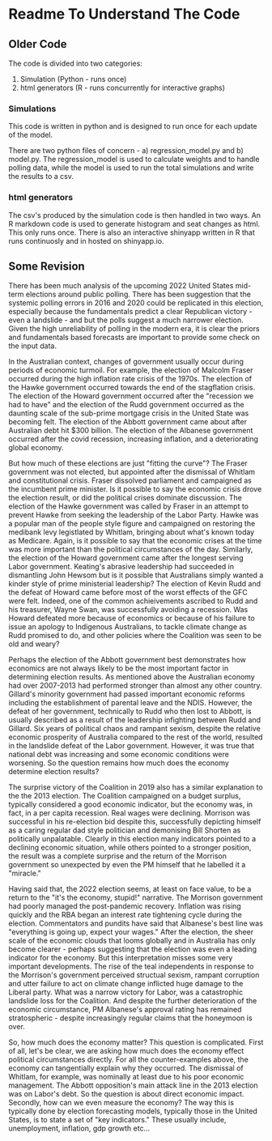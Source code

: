 # Readme To Understand The Code

## Older Code
The code is divided into two categories:

1. Simulation (Python - runs once)
2. html generators (R - runs concurrently for interactive graphs)

### Simulations
This code is written in python and is designed to run once for each update of the model.

There are two python files of concern - a) regression_model.py and b) model.py. The regression_model is used to calculate weights and to handle polling data, while the model is used to run the total simulations and write the results to a csv.

### html generators
The csv's produced by the simulation code is then handled in two ways. An R markdown code is used to generate histogram and seat changes as html. This only runs once. There is also an interactive shinyapp written in R that runs continuosly and in hosted on shinyapp.io.

## Some Revision
There has been much analysis of the upcoming 2022 United States mid-term elections around public polling. There has been suggestion that the systemic polling errors in 2016 and 2020 could be replicated in this election, especially because the fundamentals predict a clear Republican victory - even a landslide - and but the polls suggest a much narrower election. Given the high unreliability of polling in the modern era, it is clear the priors and fundamentals based forecasts are important to provide some check on the input data.

In the Australian context, changes of government usually occur during periods of economic turmoil. For example, the election of Malcolm Fraser occurred during the high inflation rate crisis of the 1970s. The election of the Hawke government occurred towards the end of the stagflation crisis. The election of the Howard government occurred after the "recession we had to have" and the election of the Rudd government occurred as the daunting scale of the sub-prime mortgage crisis in the United State was becoming felt. The election of the Abbott government came about after Australian debt hit $300 billion. The election of the Albanese government occurred after the covid recession, increasing inflation, and a deteriorating global economy.

But how much of these elections are just "fitting the curve"? The Fraser government was not elected, but appointed after the dismissal of Whitlam and constitutional crisis. Fraser dissolved parliament and campaigned as the incumbent prime minister. Is it possible to say the economic crisis drove the election result, or did the political crises dominate discussion. The election of the Hawke government was called by Fraser in an attempt to prevent Hawke from seeking the leadership of the Labor Party. Hawke was a popular man of the people style figure and campaigned on restoring the medibank levy legistlated by Whitlam, bringing about what's known today as Medicare. Again, is it possible to say that the economic crises at the time was more important than the political circumstances of the day. Similarly, the election of the Howard government came after the longest serving Labor government. Keating's abrasive leadership had succeeded in dismantling John Hewsom but is it possible that Australians simply wanted a kinder style of prime ministerial leadership? The election of Kevin Rudd and the defeat of Howard came before most of the worst effects of the GFC were felt. Indeed, one of the common achieivements ascribed to Rudd and his treasurer, Wayne Swan, was successfully avoiding a recession. Was Howard defeated more because of economics or because of his failure to issue an apology to Indigenous Australians, to tackle climate change as Rudd promised to do, and other policies where the Coalition was seen to be old and weary?

Perhaps the election of the Abbott government best demonstrates how economics are not always likely to be the most important factor in determining election results. As mentioned above the Australian economy had over 2007-2013 had performed stronger than almost any other country. Gillard's minority government had passed important economic reforms including the establishment of parental leave and the NDIS. However, the defeat of her government, technically to Rudd who then lost to Abbott, is usually described as a result of the leadership infighting between Rudd and Gillard. Six years of political chaos and rampant sexism, despite the relative economic prosperity of Australia compared to the rest of the world, resulted in the landslide defeat of the Labor government. However, it was true that national debt was increasing and some economic conditions were worsening. So the question remains how much does the economy determine election results?

The surprise victory of the Coalition in 2019 also has a similar explanation to the the 2013 election. The Coalition campaigned on a budget surplus, typically considered a good economic indicator, but the economy was, in fact, in a per capita recession. Real wages were declining. Morrison was successful in his re-election bid despite this, successfully depicting himself as a caring regular dad style politician and demonising Bill Shorten as politically unpalatable. Clearly in this election many indicators pointed to a declining economic situation, while others pointed to a stronger position, the result was a complete surprise and the return of the Morrison government so unexpected by even the PM himself that he labelled it a "miracle."

Having said that, the 2022 election seems, at least on face value, to be a return to the "it's the economy, stupid!" narrative. The Morrison government had poorly managed the post-pandemic recovery. Inflation was rising quickly and the RBA began an interest rate tightening cycle during the election. Commentators and pundits have said that Albanese's best line was "everything is going up, expect your wages." After the election, the sheer scale of the economic clouds that looms globally and in Australia has only become clearer - perhaps suggesting that the election was even a leading indicator for the economy. But this interpretation misses some very important developments. The rise of the teal independents in response to the Morrison's government perceived structual sexism, rampant corruption and utter failure to act on climate change inflicted huge damage to the Liberal party. What was a narrow victory for Labor, was a catastrophic landslide loss for the Coalition. And despite the further deterioration of the economic circumstance, PM Albanese's approval rating has remained stratospheric - despite increasingly regular claims that the honeymoon is over.

So, how much does the economy matter? This question is complicated. First of all, let's be clear, we are asking how much does the economy effect political circumstances directly. For all the counter-examples above, the economy can tangentially explain why they occurred. The dismissal of Whitlam, for example, was nominally at least due to his poor economic management. The Abbott opposition's main attack line in the 2013 election was on Labor's debt. So the question is about direct economic impact. Secondly, how can we even measure the economy? The way this is typically done by election forecasting models, typically those in the United States, is to state a set of "key indicators." These usually include, unemployment, inflation, gdp growth etc...

